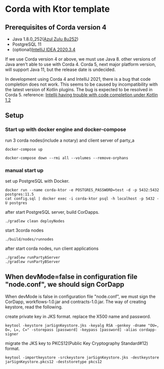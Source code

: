 # Corda with Ktor template
## Prerequisites of Corda version 4

* Java 1.8.0_252([Azul Zulu 8u252](https://www.azul.com/downloads/azure-only/?version=java-8-lts&architecture=x86-64-bit&package=jdk&show-old-builds=true))
* PostgreSQL 11
* (optional)[IntelliJ IDEA 2020.3.4](https://www.jetbrains.com/ja-jp/idea/download/other.html)

If we use Corda version 4 or above, we must use Java 8. other versions of Java aren't able to use with Corda 4. Corda 5, next major platform version, will support Java 11, but the release date is undecided. 

In development using Corda 4 and IntelliJ 2021, there is a bug that code completion does not work. This seems to be caused by incompatibility with the latest version of Kotlin plugins.
The bug is expected to be resolved in Corda 5. reference: [Intellij having trouble with code completion under Kotlin 1.2](https://stackoverflow.com/questions/69684997/intellij-having-trouble-with-code-completion-under-kotlin-1-2)

## Setup
### Start up with docker engine and docker-compose
run 3 corda nodes(include a notary) and client server of party_a 
```
docker-compose up
```

```
docker-compose down --rmi all --volumes --remove-orphans
```

### manual start up 
set up PostgreSQL with Docker.

```
docker run --name corda-ktor -e POSTGRES_PASSWORD=test -d -p 5432:5432 postgres:11.5
cat config.sql | docker exec -i corda-ktor psql -h localhost -p 5432 -U postgres
```

after start PostgreSQL server, build CorDapps.
```
./gradlew clean deployNodes
```

start 3corda nodes
```
./build/nodes/runnodes
```
after start corda nodes, run client applications
```
./gradlew runPartyAServer
./gradlew runPartyBServer
```

## When devMode=false in configuration file "node.conf", we should sign CorDapp
When devMode is false in configuration file "node.conf", we must sign the CorDapp, workflows-1.0.jar and contracts-1.0.jar. The way of creating keystore, read the following.

create private key in JKS format. replace the X500 name and password. 

```
keytool -keystore jarSignKeystore.jks -keyalg RSA -genkey -dname "OU=, O=, L=, C=" -storepass [password] -keypass [password] -alias cordapp-signer
```

migrate the JKS key to PKCS12(Public Key Cryptography Standard#12) format.

```
keytool -importkeystore -srckeystore jarSignKeystore.jks -destkeystore jarSignKeystore.pkcs12 -deststoretype pkcs12
```
